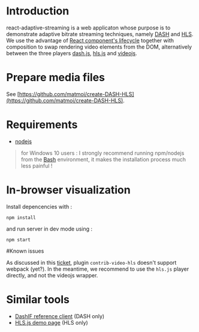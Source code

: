 # Introduction

react-adaptive-streaming is a web applicaton whose purpose is to demonstrate adaptive bitrate streaming techniques, namely [DASH](http://dashif.org/about/) and [HLS](https://developer.apple.com/streaming/). We use the advantage of [React component's lifecycle](https://facebook.github.io/react/docs/state-and-lifecycle.html) together with composition to swap rendering video elements from the DOM, alternatively between the three players [dash.js](https://github.com/Dash-Industry-Forum/dash.js), [hls.js](https://github.com/video-dev/hls.js/tree/master) and [videojs](https://github.com/videojs/video.js).

# Prepare media files

See [https://github.com/matmoi/create-DASH-HLS](https://github.com/matmoi/create-DASH-HLS).

# Requirements

- [nodejs](https://nodejs.org/en/download/)

> for Windows 10 users :
> I strongly recommend running npm/nodejs from the [Bash](https://msdn.microsoft.com/en-us/commandline/wsl/about) environment, it makes the installation process much less painful !

# In-browser visualization

Install depencencies with :
```
npm install
```

and run server in dev mode using :
```
npm start
```

#Known issues

As discussed in this [ticket](https://github.com/videojs/videojs-contrib-hls/issues/600), plugin `contrib-video-hls` doesn't support webpack (yet?). In the meantime, we recommend to use the `hls.js` player directly, and not the videojs wrapper.

# Similar tools

- [DashIF reference client](http://dashif.org/reference/players/javascript/latest/samples/dash-if-reference-player/index.html) (DASH only)
- [HLS.js demo page](http://video-dev.github.io/hls.js/demo/) (HLS only)